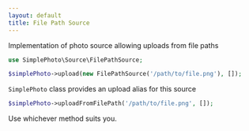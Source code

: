 ```yaml
---
layout: default
title: File Path Source
---
```


Implementation of photo source allowing uploads from file paths

```php
use SimplePhoto\Source\FilePathSource;

$simplePhoto->upload(new FilePathSource('/path/to/file.png'), []);
```

`SimplePhoto` class provides an upload alias for this source

```php
$simplePhoto->uploadFromFilePath('/path/to/file.png', []);
```

Use whichever method suits you.